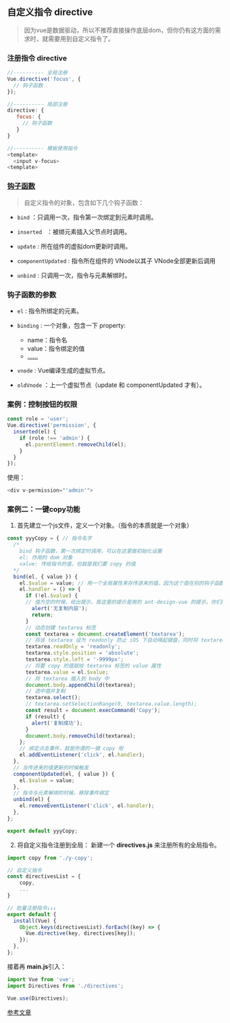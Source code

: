 ## 自定义指令 directive

> 因为vue是数据驱动，所以不推荐直接操作底层dom，但你仍有这方面的需求时，就需要用到自定义指令了。



### 注册指令 directive

```javascript
//---------- 全局注册
Vue.directive('focus', {
  // 钩子函数
});

//---------- 局部注册
directive: {
   focus: {
     // 钩子函数
   }
}

//---------- 模板使用指令
<template>
  <input v-focus>
<template>
```



### [钩子函数](https://cn.vuejs.org/v2/guide/custom-directive.html#%E9%92%A9%E5%AD%90%E5%87%BD%E6%95%B0)

> 自定义指令的对象，包含如下几个钩子函数：

- `bind` ：只调用一次，指令第一次绑定到元素时调用。
- `inserted ` ：被绑元素插入父节点时调用。
- `update` : 所在组件的虚拟dom更新时调用。

- `componentUpdated` : 指令所在组件的 VNode以其子 VNode全部更新后调用
- `unbind` : 只调用一次，指令与元素解绑时。



### 钩子函数的参数

- `el` : 指令所绑定的元素。
- `binding` : 一个对象，包含一下 property:
  - name：指令名
  - value：指令绑定的值
  - [......](https://cn.vuejs.org/v2/guide/custom-directive.html#%E9%92%A9%E5%AD%90%E5%87%BD%E6%95%B0%E5%8F%82%E6%95%B0)

- `vnode` : Vue编译生成的虚拟节点。
- `oldVnode` ：上一个虚拟节点（update 和 componentUpdated 才有）。



### 案例：控制按钮的权限

```javascript
const role = 'user';
Vue.directive('permission', {
  inserted(el) {
  	if (role !== 'admin') {
  	  el.parentElement.removeChild(el);
  	}
  }
});
```

使用：

```javascript
<div v-permission="'admin'">
```



### 案例二：一键copy功能

1. 首先建立一个js文件，定义一个对象。（指令的本质就是一个对象）

```javascript
const yyyCopy = { // 指令名字
  /*
    bind 钩子函数，第一次绑定时调用，可以在这里做初始化设置
    el: 作用的 dom 对象
    value: 传给指令的值，也就是我们要 copy 的值
  */
  bind(el, { value }) {
    el.$value = value; // 用一个全局属性来存传进来的值，因为这个值在别的钩子函数里还会用到
    el.handler = () => {
      if (!el.$value) {
      // 值为空的时候，给出提示，我这里的提示是用的 ant-design-vue 的提示，你们随意
        alert('无复制内容');
        return;
      }
      // 动态创建 textarea 标签
      const textarea = document.createElement('textarea');
      // 将该 textarea 设为 readonly 防止 iOS 下自动唤起键盘，同时将 textarea 移出可视区域
      textarea.readOnly = 'readonly';
      textarea.style.position = 'absolute';
      textarea.style.left = '-9999px';
      // 将要 copy 的值赋给 textarea 标签的 value 属性
      textarea.value = el.$value;
      // 将 textarea 插入到 body 中
      document.body.appendChild(textarea);
      // 选中值并复制
      textarea.select();
      // textarea.setSelectionRange(0, textarea.value.length);
      const result = document.execCommand('Copy');
      if (result) {
        alert('复制成功');
      }
      document.body.removeChild(textarea);
    };
    // 绑定点击事件，就是所谓的一键 copy 啦
    el.addEventListener('click', el.handler);
  },
  // 当传进来的值更新的时候触发
  componentUpdated(el, { value }) {
    el.$value = value;
  },
  // 指令与元素解绑的时候，移除事件绑定
  unbind(el) {
    el.removeEventListener('click', el.handler);
  },
};

export default yyyCopy;
```

2. 将自定义指令注册到全局： 新建一个 **directives.js** 来注册所有的全局指令。

```javascript
import copy from './y-copy';

// 自定义指令
const directivesList = {
    copy,
    ...
}

// 批量注册指令↓↓↓
export default {
  install(Vue) {
    Object.keys(directivesList).forEach((key) => {
      Vue.directive(key, directives[key]);
    });
  },
};
```

接着再 **main.js**引入：

```javascript
import Vue from 'vue';
import Directives from './directives';

Vue.use(Directives);
```

[参考文章](https://www.cnblogs.com/chenwenhao/p/11924161.html)





